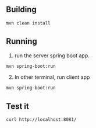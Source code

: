 ## Building
```bash
mvn clean install
```
## Running
1. run the server spring boot app.
```bash
mvn spring-boot:run
```
2. In other terminal, run client app
```bash
mvn spring-boot:run
```
## Test it
```bash
curl http://localhost:8081/
```